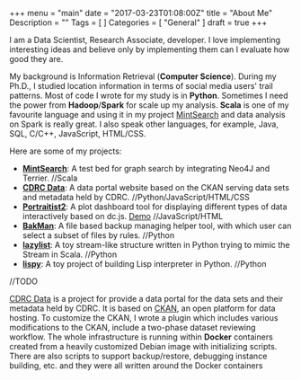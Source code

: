 +++
menu = "main"
date = "2017-03-23T01:08:00Z"
title = "About Me"
Description = ""
Tags = [
]
Categories = [
  "General"
]
draft = true
+++

I am a Data Scientist, Research Associate, developer.
I love implementing interesting ideas and believe only by implementing them can I evaluate how good they are.

My background is Information Retrieval (**Computer Science**).
During my Ph.D., I studied location information in terms of social media users' trail patterns.
Most of code I wrote for my study is in **Python**.
Sometimes I need the power from **Hadoop**/**Spark** for scale up my analysis.
**Scala** is one of my favourite language and using it in my project [MintSearch](https://github.com/spacelis/mintsearch) and data analysis on Spark is really great.
I also speak other languages, for example, Java, SQL, C/C++, JavaScript, HTML/CSS.

Here are some of my projects:

 - [**MintSearch**](https://github.com/spacelis/mintsearch): A test bed for graph search by integrating Neo4J and Terrier. //Scala
 - [**CDRC Data**](https://github.com/ESRC-CDRC/ckan-ckanext-cdrc): A data portal website based on the CKAN serving data sets and metadata held by CDRC. //Python/JavaScript/HTML/CSS
 - [**Portraitist2**](https://github.com/spacelis/portraitist2): A plot dashboard tool for displaying different types of data interactively based on dc.js. [Demo](http://portraitist-dmir.rhcloud.com/) //JavaScript/HTML
 - [**BakMan**](https://github.com/spacelis/bakman): A file based backup managing helper tool, with which user can select a subset of files by rules. //Python
 - [**lazylist**](https://github.com/spacelis/lazylist): A toy stream-like structure written in Python trying to mimic the Stream in Scala. //Python
 - [**lispy**](https://github.com/spacelis/lispy): A toy project of building Lisp interpreter in Python. //Python

//TODO

[CDRC Data](https://data.cdrc.ac.uk) is a project for provide a data portal for the data sets and their metadata held by CDRC.
It is based on [CKAN](https://ckan.org), an open platform for data hosting.
To customize the CKAN, I wrote a plugin which includes various modifications to the CKAN, include a two-phase dataset reviewing workflow.
The whole infrastructure is running within **Docker** containers created from a heavily customized Debian image with initializing scripts.
There are also scripts to support backup/restore, debugging instance building, etc. and they were all written around the Docker containers

